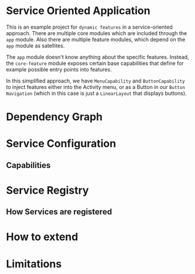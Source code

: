 # Service Oriented Application

This is an example project for `dynamic features` in a service-oriented
approach. There are multiple core modules which are included through
the `app` module. Also there are multiple feature modules, which 
depend on the `app` module as satellites. 

The `app` module doesn't know anything about the specific features.
Instead, the `core-feature` module exposes certain base capabilities 
that define for example possible entry points into features.

In this simplified approach, we have `MenuCapability` and 
`ButtonCapability` to inject features either into the Activity menu,
or as a Button in our `Button Navigation` (which in this case is just
a `LinearLayout` that displays buttons).

# Dependency Graph

[dependency graph]: https://github.com/damian-burke/android-dynamic-feature/blob/master/art/dependency_graph.png
                        
# Service Configuration

## Capabilities

# Service Registry

## How Services are registered

# How to extend

# Limitations

